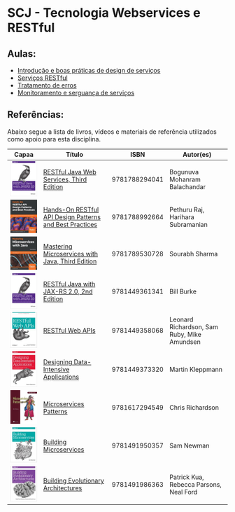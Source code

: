 # SCJ - Tecnologia Webservices e RESTful 

## Aulas:

* [Introdução e boas práticas de design de serviços](./aula-1.md)
* [Serviços RESTful](./aula-2.md)
* [Tratamento de erros](./aula-3.md)
* [Monitoramento e serguança de serviços](./aula-4.md)

## Referências:

Abaixo segue a lista de livros, vídeos e materiais de referência utilizados como apoio para esta disciplina.

| Capaa | Título | ISBN | Autor(es) |
|:-:|--------|------|-----------|
|![](./imagens/restful-java-with-jaxrs20.jpeg)|[RESTful Java Web Services, Third Edition](https://www.amazon.com/RESTful-Java-Web-Services-pragmatic/dp/1788294041/ref=sr_1_1?keywords=9781788294041&qid=1566425192&s=books&sr=1-1)|9781788294041|Bogunuva Mohanram Balachandar|
|![](./imagens/handson-restful-api-design-patterns-and-best-pratices.jpeg)|[Hands-On RESTful API Design Patterns and Best Practices](https://www.amazon.com/Hands-RESTful-Design-Patterns-Practices/dp/1788992660/ref=sr_1_1?keywords=9781788992664&qid=1566425304&s=books&sr=1-1)|9781788992664|Pethuru Raj, Harihara Subramanian|
|![](./imagens/mastering-microservices-with-java.jpeg)|[Mastering Microservices with Java, Third Edition](https://www.amazon.com/Mastering-Microservices-Java-enterprise-microservices/dp/1789530725/ref=sr_1_1?keywords=9781789530728&qid=1566425382&s=books&sr=1-1)|9781789530728|Sourabh Sharma|
|![](./imagens/restful-java-with-jaxrs20.jpeg)|[RESTful Java with JAX-RS 2.0, 2nd Edition](https://www.amazon.com/RESTful-Java-JAX-RS-2-0-Distributed/dp/144936134X/ref=sr_1_1?keywords=9781449361341&qid=1566425439&s=books&sr=1-1)|9781449361341|Bill Burke|
|![](./imagens/restful-web-apis.jpeg)|[RESTful Web APIs](https://www.amazon.com/RESTful-Web-APIs-Services-Changing/dp/1449358063/ref=sr_1_1?keywords=9781449358068&qid=1566425522&s=books&sr=1-1)|9781449358068|Leonard Richardson, Sam Ruby, Mike Amundsen|
|![](./imagens/designing-data-intensive-applications.jpeg)|[Designing Data-Intensive Applications](https://www.amazon.com/Designing-Data-Intensive-Applications-Reliable-Maintainable/dp/1449373321/ref=sr_1_1?keywords=9781449373320&qid=1566425588&s=books&sr=1-1)|9781449373320|Martin Kleppmann|
|![](./imagens/microservices-patterns.jpeg)|[Microservices Patterns](https://www.amazon.com/Microservices-Patterns-examples-Chris-Richardson/dp/1617294543/ref=sr_1_1?keywords=9781617294549&qid=1566425641&s=books&sr=1-1)|9781617294549|Chris Richardson|
|![](./imagens/building-microservices.jpeg)|[Building Microservices](https://www.amazon.com/Building-Microservices-Designing-Fine-Grained-Systems/dp/1491950358/ref=sr_1_1?keywords=9781491950357&qid=1566425716&s=books&sr=1-1)|9781491950357|Sam Newman|
|![](./imagens/building-evolutionary-architectures.jpeg)|[Building Evolutionary Architectures](https://www.amazon.com/Building-Evolutionary-Architectures-Support-Constant/dp/1491986360/ref=sr_1_1?keywords=9781491986363&qid=1566425782&s=books&sr=1-1)|9781491986363|Patrick Kua, Rebecca Parsons, Neal Ford| 
